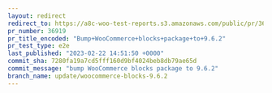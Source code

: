 ```yaml
---
layout: redirect
redirect_to: https://a8c-woo-test-reports.s3.amazonaws.com/public/pr/36919/e2e/index.html
pr_number: 36919
pr_title_encoded: "Bump+WooCommerce+blocks+package+to+9.6.2"
pr_test_type: e2e
last_published: "2023-02-22 14:51:50 +0000"
commit_sha: 7280fa19a7cd5fff160d9bf4024beb8db79ae65d
commit_message: "bump WooCommerce blocks package to 9.6.2"
branch_name: update/woocommerce-blocks-9.6.2
---
```

